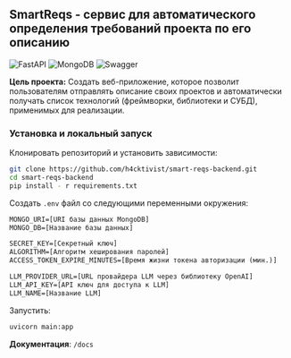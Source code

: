 ## SmartReqs - сервис для автоматического определения требований проекта по его описанию

![FastAPI](https://img.shields.io/badge/fastapi-109989?style=for-the-badge&logo=FASTAPI&logoColor=white)
![MongoDB](https://img.shields.io/badge/MongoDB-4EA94B?style=for-the-badge&logo=mongodb&logoColor=white)
![Swagger](https://img.shields.io/badge/Swagger-85EA2D?style=for-the-badge&logo=Swagger&logoColor=white)

**Цель проекта:** Создать веб-приложение, которое позволит пользователям отправлять описание своих проектов и автоматически получать список технологий (фреймворки, библиотеки и СУБД), применимых для реализации.

### Установка и локальный запуск

Клонировать репозиторий и установить зависимости:
```sh
git clone https://github.com/h4cktivist/smart-reqs-backend.git
cd smart-reqs-backend
pip install - r requirements.txt
```

Создать `.env` файл со следующими переменными окружения:
```txt
MONGO_URI=[URI базы данных MongoDB]
MONGO_DB=[Название базы данных]

SECRET_KEY=[Секретный ключ]
ALGORITHM=[Алгоритм хеширования паролей]
ACCESS_TOKEN_EXPIRE_MINUTES=[Время жизни токена авторизации (мин.)]

LLM_PROVIDER_URL=[URL провайдера LLM через библиотеку OpenAI]
LLM_API_KEY=[API ключ для доступа к LLM]
LLM_NAME=[Название LLM]
```

Запустить:
```sh
uvicorn main:app
```

**Документация**: `/docs`
